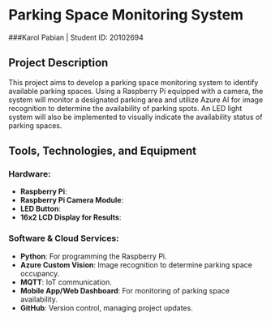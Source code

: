 # Parking Space Monitoring System
###Karol Pabian | Student ID: 20102694

## Project Description
This project aims to develop a parking space monitoring system to identify available parking spaces. Using a Raspberry Pi equipped with a camera, the system will monitor a designated parking area and utilize Azure AI for image recognition to determine the availability of parking spots. An LED light system will also be implemented to visually indicate the availability status of parking spaces.

## Tools, Technologies, and Equipment

### Hardware:
- **Raspberry Pi**:
- **Raspberry Pi Camera Module**:
- **LED Button**:
- **16x2 LCD Display for Results**:

### Software & Cloud Services:
- **Python**: For programming the Raspberry Pi.
- **Azure Custom Vision**: Image recognition to determine parking space occupancy.
- **MQTT**: IoT communication.
- **Mobile App/Web Dashboard**: For monitoring of parking space availability.
- **GitHub**: Version control, managing project updates.

